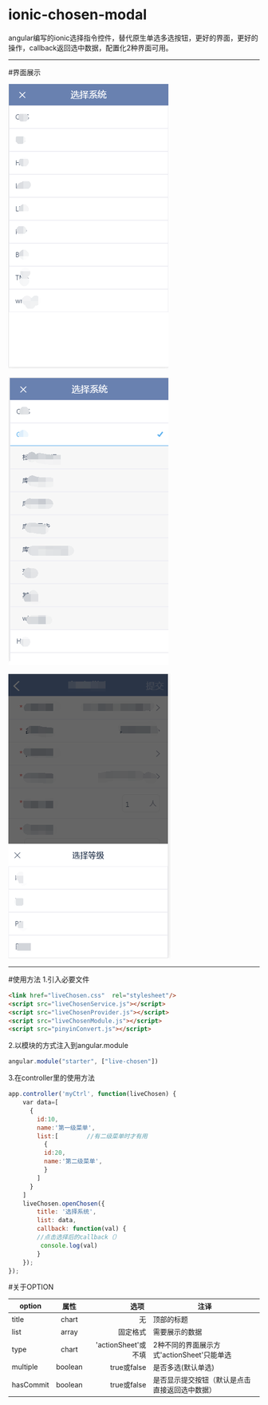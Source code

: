 # ionic-chosen-modal

angular编写的ionic选择指令控件，替代原生单选多选按钮，更好的界面，更好的操作，callback返回选中数据，配置化2种界面可用。
* * *
#界面展示

![Image text](https://raw.githubusercontent.com/danny0513/ionic-chosen-modal/master/img/1.png)

![Image text](https://raw.githubusercontent.com/danny0513/ionic-chosen-modal/master/img/2.png)

![Image text](https://raw.githubusercontent.com/danny0513/ionic-chosen-modal/master/img/3.png)
* * *
#使用方法
1.引入必要文件
```html
<link href="liveChosen.css"  rel="stylesheet"/> 
<script src="liveChosenService.js"></script>
<script src="liveChosenProvider.js"></script>
<script src="liveChosenModule.js"></script>
<script src="pinyinConvert.js"></script>
```
2.以模块的方式注入到angular.module
```javascript
angular.module("starter", ["live-chosen"])
```
3.在controller里的使用方法
```javascript
app.controller('myCtrl', function(liveChosen) { 
    var data=[
      {
        id:10,
        name:'第一级菜单',
        list:[        //有二级菜单时才有用
          {
          id:20,
          name:'第二级菜单',
          }
        ]
      } 
    ]
    liveChosen.openChosen({
        title: '选择系统',
        list: data,
        callback: function(val) {
        //点击选择后的callback（）
         console.log(val)
        }
    });
});
```

#关于OPTION

|option | 属性 | 选项 |注译|
|- | :-: | -: |-|
|title| chart |无|顶部的标题|
|list | array | 固定格式|需要展示的数据|
|type | chart | 'actionSheet'或不填|2种不同的界面展示方式'actionSheet'只能单选|
|multiple|boolean|true或false|是否多选(默认单选)| 
|hasCommit|boolean|true或false|是否显示提交按钮（默认是点击直接返回选中数据）|
